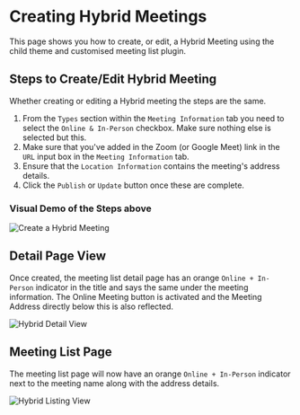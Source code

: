 # Creating Hybrid Meetings

This page shows you how to create, or edit, a Hybrid Meeting using the child theme and customised meeting list plugin.

## Steps to Create/Edit Hybrid Meeting

Whether creating or editing a Hybrid meeting the steps are the same.

1. From the `Types` section within the `Meeting Information` tab you need to select the `Online & In-Person` checkbox. Make sure nothing else is selected but this.
2. Make sure that you've added in the Zoom (or Google Meet) link in the `URL` input box in the `Meeting Information` tab.
3. Ensure that the `Location Information` contains the meeting's address details.
4. Click the `Publish` or `Update` button once these are complete.

### Visual Demo of the Steps above

![][creating]

## Detail Page View

Once created, the meeting list detail page has an orange `Online + In-Person` indicator in the title and says the same under the meeting information. The Online Meeting button is activated and the Meeting Address directly below this is also reflected.

![][detail]

## Meeting List Page

The meeting list page will now have an orange `Online + In-Person` indicator next to the meeting name along with the address details.

![][listing]


[creating]: /docs/images/hybrid-creating.gif "Create a Hybrid Meeting"
[listing]: /docs/images/hybrid-listing.png "Hybrid Listing View"
[detail]: /docs/images/hybrid-detail.png "Hybrid Detail View"
